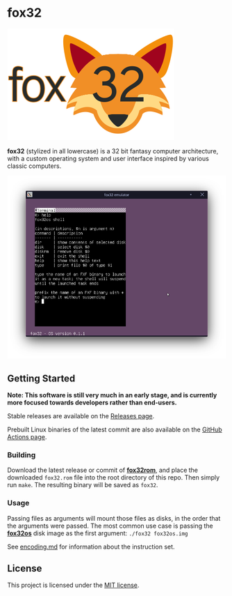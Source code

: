 # fox32

![fox32 logo](docs/logos/fox32.png)

**fox32** (stylized in all lowercase) is a 32 bit fantasy computer architecture, with a custom operating system and user interface inspired by various classic computers.

![Screenshot of fox32os](docs/screenshots/fox32os-terminal.png)

## Getting Started

**Note: This software is still very much in an early stage, and is currently more focused towards developers rather than end-users.**

Stable releases are available on the [Releases page](https://github.com/fox32-arch/fox32/releases).

Prebuilt Linux binaries of the latest commit are also available on the [GitHub Actions page](https://github.com/fox32-arch/fox32/actions).

### Building

Download the latest release or commit of [**fox32rom**](https://github.com/fox32-arch/fox32rom), and place the downloaded `fox32.rom` file into the root directory of this repo. Then simply run `make`. The resulting binary will be saved as `fox32`.

### Usage

Passing files as arguments will mount those files as disks, in the order that the arguments were passed. The most common use case is passing the [**fox32os**](https://github.com/fox32-arch/fox32os) disk image as the first argument: `./fox32 fox32os.img`

See [encoding.md](docs/encoding.md) for information about the instruction set.

## License
This project is licensed under the [MIT license](LICENSE).
